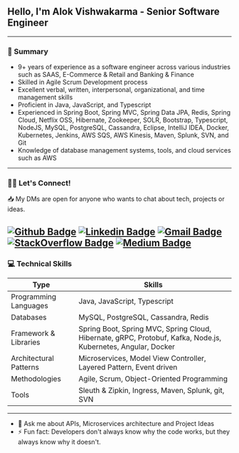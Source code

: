## Hello, I'm Alok Vishwakarma - Senior Software Engineer
---
### 📃 Summary
- 9+ years of experience as a software engineer across various industries such as SAAS, E-Commerce & Retail and Banking & Finance 
- Skilled in Agile Scrum Development process
- Excellent verbal, written, interpersonal, organizational, and time management skills
- Proficient in Java, JavaScript, and Typescript
- Experienced in Spring Boot, Spring MVC, Spring Data JPA, Redis, Spring Cloud, Netflix OSS, Hibernate, Zookeeper, SOLR, Bootstrap, Typescript, NodeJS, MySQL, PostgreSQL, Cassandra, Eclipse, IntelliJ IDEA, Docker, Kubernetes, Jenkins, AWS SQS, AWS Kinesis, Maven, Splunk, SVN, and Git
- Knowledge of database management systems, tools, and cloud services such as AWS
---
### 👋🏼 Let's Connect!
📥 My DMs are open for anyone who wants to chat about tech, projects or ideas.

[![Github Badge](https://img.shields.io/badge/-avalokkumar-black?style=flat-square&logo=Github&logoColor=white&link=https://github.com/avalokkumar)](https://github.com/avalokkumar)
[![Linkedin Badge](https://img.shields.io/badge/-alokvishwakarma-blue?style=flat-square&logo=Linkedin&logoColor=white&link=https://www.linkedin.com/in/alok-vishwakarma-33489964/)](https://www.linkedin.com/in/alok-vishwakarma-33489964/)
[![Gmail Badge](https://img.shields.io/badge/-avalokkumar@gmail.com-c14438?style=flat-square&logo=Gmail&logoColor=white&link=mailto:avalokkumar@gmail.com)](mailto:avalokkumar@gmail.com)
[![StackOverflow Badge](https://img.shields.io/badge/-alokvishwakarma-orange?style=flat-square&logo=StackOverflow&logoColor=white&link=https://stackoverflow.com/users/3945621/alok-vishwakarma?tab=profile)](https://stackoverflow.com/users/3945621/alok-vishwakarma?tab=profile)
[![Medium Badge](https://img.shields.io/badge/-avalokkumar-green?style=flat-square&logo=Medium&logoColor=white&link=https://medium.com/@avalokkumar)](https://medium.com/@avalokkumar)
---
### 💻 Technical Skills
| Type                   | Skills                                                                                                        |
|------------------------|---------------------------------------------------------------------------------------------------------------|
| Programming Languages  | Java, JavaScript, Typescript                                                                                  |
| Databases              | MySQL, PostgreSQL, Cassandra, Redis                                                                           |
| Framework & Libraries  | Spring Boot, Spring MVC, Spring Cloud, Hibernate, gRPC, Protobuf, Kafka, Node.js, Kubernetes, Angular, Docker |
| Architectural Patterns | Microservices, Model View Controller, Layered Pattern, Event driven                                           |
| Methodologies          | Agile, Scrum, Object-Oriented Programming                                                                     |
| Tools                  | Sleuth & Zipkin, Ingress, Maven, Splunk, git, SVN                                                             |
---
- 💬 Ask me about APIs, Microservices architecture and Project Ideas
- ⚡ Fun fact: Developers don't always know why the code works, but they always know why it doesn't.
